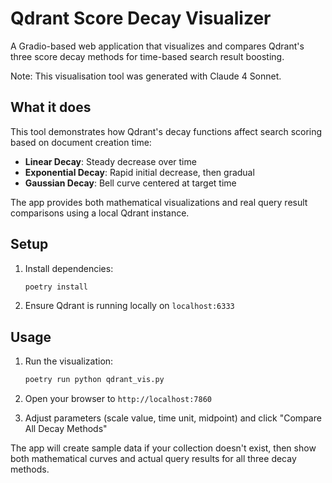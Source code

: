 # Qdrant Score Decay Visualizer

A Gradio-based web application that visualizes and compares Qdrant's three score decay methods for time-based search result boosting.

Note: This visualisation tool was generated with Claude 4 Sonnet.

## What it does

This tool demonstrates how Qdrant's decay functions affect search scoring based on document creation time:
- **Linear Decay**: Steady decrease over time
- **Exponential Decay**: Rapid initial decrease, then gradual
- **Gaussian Decay**: Bell curve centered at target time

The app provides both mathematical visualizations and real query result comparisons using a local Qdrant instance.

## Setup

1. Install dependencies:
   ```bash
   poetry install
   ```

2. Ensure Qdrant is running locally on `localhost:6333`

## Usage

1. Run the visualization:
   ```bash
   poetry run python qdrant_vis.py
   ```

2. Open your browser to `http://localhost:7860`

3. Adjust parameters (scale value, time unit, midpoint) and click "Compare All Decay Methods"

The app will create sample data if your collection doesn't exist, then show both mathematical curves and actual query results for all three decay methods.
